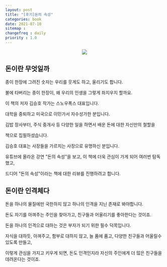 ```yaml
---
layout: post
title: "[후기]돈의 속성"
categories: book
date: 2021-07-10
sitemap :
changefreq : daily
priority : 1.0
---
```




<center><img src="https://image.aladin.co.kr/product/24370/18/cover500/e372537010_1.jpg" ></center>

## 돈이란 무엇일까

종이 한장에 그려진 숫자는 우리를 웃게도 하고, 울리기도 합니다. 

불에 타버리는 종이 한장이, 왜 우리의 인생을 그렇게 좌지우지 할까요.

이 책의 저자 김승호 작가는 스노우폭스 대표입니다.

대학을 중퇴하고 미국으로 이민가서 자수성가한 분입니다.

김밥 장사부터, 주식 중개사 등 다양한 일을 하면서 배운 돈에 대한 자신만의 철할을 

책으로 집필하셨습니다. 

김승호 대표는 사장들을 가르치는 사장으로 유명하신 분입니다. 

유튜브에 올라온 강연 "돈의 속성"을 보고, 이 책에 더욱 관심이 가게 되어 여러번 탐독했고, 

드디어 "돈의 속성"이라는 책에 대한 리뷰를 진행하려고 합니다. 

## 돈이란 인격체다

돈을 하나의 물질에만 국한하지 않고 하나의 인격을 지닌 존재로 봐야합니다. 

돈도 자기를 아껴주는 주인을 찾아가고, 친구들과 어울리기를 좋아한다는 것이죠. 

돈을 하나의 인격으로 대하는 것은 부자가 되기 위한 필수 덕목입니다. 

자식을 대하듯, 아껴주고, 함부로 대하지 않고, 늘 품에 품고, 다양한 친구들과 어울릴수 있도록 만들고,

이렇게 관심을 가지고 키우게 되면, 돈도 인격인지라 자신의 주인에게 더 많은 친구들을 데려온다는 것이죠. 






